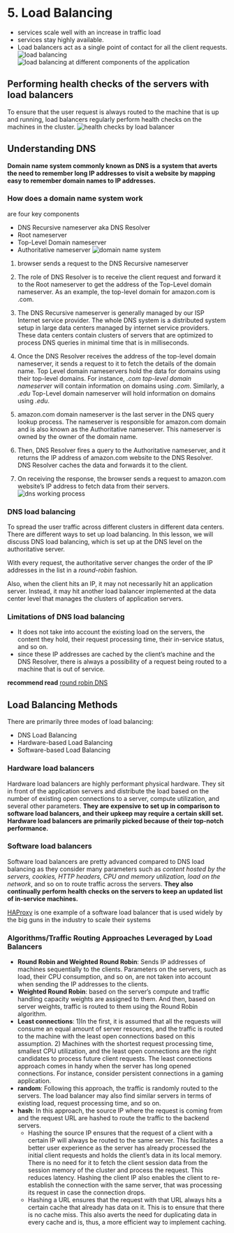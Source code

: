 # 5. Load Balancing
- services scale well with an increase in traffic load
- services stay highly available.
- Load balancers act as a single point of contact for all the client requests.
![load balancing]()
![load balancing at different components of the application]()

## Performing health checks of the servers with load balancers
To ensure that the user request is always routed to the machine that is up and running, load balancers regularly perform health checks on the machines in the cluster.
![health checks by load balancer]()

## Understanding DNS 
**Domain name system commonly known as DNS is a system that averts the need to remember long IP addresses to visit a website by mapping easy to remember domain names to IP addresses.**

### How does a domain name system work
are four key components
- DNS Recursive nameserver aka DNS Resolver
- Root nameserver
- Top-Level Domain nameserver
- Authoritative nameserver
![domain name system]()

1. browser sends a request to the DNS Recursive nameserver

2. The role of DNS Resolver is to receive the client request and forward it to the Root nameserver to get the address of the Top-Level domain nameserver. As an example, the top-level domain for amazon.com is .com.

3. The DNS Recursive nameserver is generally managed by our ISP Internet service provider. The whole DNS system is a distributed system setup in large data centers managed by internet service providers. These data centers contain clusters of servers that are optimized to process DNS queries in minimal time that is in milliseconds.

4. Once the DNS Resolver receives the address of the top-level domain nameserver, it sends a request to it to fetch the details of the domain name. Top Level domain nameservers hold the data for domains using their top-level domains. For instance, *.com top-level domain nameserve*r will contain information on domains using *.com*. Similarly, a *.edu* Top-Level domain nameserver will hold information on domains using *.edu*.

5. amazon.com domain nameserver is the last server in the DNS query lookup process. The nameserver is responsible for amazon.com domain and is also known as the Authoritative nameserver. This nameserver is owned by the owner of the domain name.

6. Then, DNS Resolver fires a query to the Authoritative nameserver, and it returns the IP address of amazon.com website to the DNS Resolver. DNS Resolver caches the data and forwards it to the client.

7. On receiving the response, the browser sends a request to amazon.com website’s IP address to fetch data from their servers.
![dns working process]()

### DNS load balancing
To spread the user traffic across different clusters in different data centers. There are different ways to set up load balancing. In this lesson, we will discuss DNS load balancing, which is set up at the DNS level on the authoritative server.

With every request, the authoritative server changes the order of the IP addresses in the list in a *round-robin* fashion.

Also, when the client hits an IP, it may not necessarily hit an application server. Instead, it may hit another load balancer implemented at the data center level that manages the clusters of application servers.

### Limitations of DNS load balancing
- It does not take into account the existing load on the servers, the content they hold, their request processing time, their in-service status, and so on.
- since these IP addresses are cached by the client’s machine and the DNS Resolver, there is always a possibility of a request being routed to a machine that is out of service.

**recommend read** [round robin DNS](https://en.wikipedia.org/wiki/Round-robin_DNS)

## Load Balancing Methods
There are primarily three modes of load balancing:
- DNS Load Balancing
- Hardware-based Load Balancing
- Software-based Load Balancing

### Hardware load balancers
Hardware load balancers are highly performant physical hardware. They sit in front of the application servers and distribute the load based on the number of existing open connections to a server, compute utilization, and several other parameters. **They are expensive to set up in comparison to software load balancers, and their upkeep may require a certain skill set. Hardware load balancers are primarily picked because of their top-notch performance.**

### Software load balancers
Software load balancers are pretty advanced compared to DNS load balancing as they consider many parameters such as *content hosted by the servers, cookies, HTTP headers, CPU and memory utilization, load on the network*, and so on to route traffic across the servers. **They also continually perform health checks on the servers to keep an updated list of in-service machines.**

[HAProxy](https://www.haproxy.com/) is one example of a software load balancer that is used widely by the big guns in the industry to scale their systems

### Algorithms/Traffic Routing Approaches Leveraged by Load Balancers
- **Round Robin and Weighted Round Robin**: Sends IP addresses of machines sequentially to the clients. Parameters on the servers, such as load, their CPU consumption, and so on, are not taken into account when sending the IP addresses to the clients.
- **Weighted Round Robin**: based on the server’s compute and traffic handling capacity weights are assigned to them. And then, based on server weights, traffic is routed to them using the Round Robin algorithm.
- **Least connections**: 1)In the first, it is assumed that all the requests will consume an equal amount of server resources, and the traffic is routed to the machine with the least open connections based on this assumption. 2) Machines with the shortest request processing time, smallest CPU utilization, and the least open connections are the right candidates to process future client requests. The least connections approach comes in handy when the server has long opened connections. For instance, consider persistent connections in a gaming application.
- **random**: Following this approach, the traffic is randomly routed to the servers. The load balancer may also find similar servers in terms of existing load, request processing time, and so on.
- **hash**: In this approach, the source IP where the request is coming from and the request URL are hashed to route the traffic to the backend servers. 
    - Hashing the source IP ensures that the request of a client with a certain IP will always be routed to the same server. This facilitates a better user experience as the server has already processed the initial client requests and holds the client’s data in its local memory. There is no need for it to fetch the client session data from the session memory of the cluster and process the request. This reduces latency. Hashing the client IP also enables the client to re-establish the connection with the same server, that was processing its request in case the connection drops.
    - Hashing a URL ensures that the request with that URL always hits a certain cache that already has data on it. This is to ensure that there is no cache miss. This also averts the need for duplicating data in every cache and is, thus, a more efficient way to implement caching.